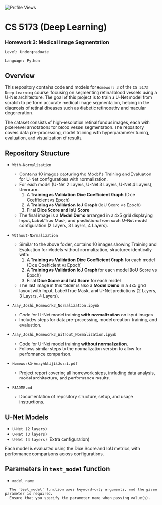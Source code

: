 
![Profile Views](https://komarev.com/ghpvc/?username=anay-a-joshi&color=green)  

# CS 5173 (Deep Learning) 
### Homework 3: Medical Image Segmentation    
```Level: Undergraduate```  
  
```Language: Python```  

## Overview
This repository contains code and models for ```Homework 3``` of the ```CS 5173``` ```Deep Learning``` course, focusing on segmenting retinal blood vessels using a U-Net architecture. The goal of this project is to train a U-Net model from scratch to perform accurate medical image segmentation, helping in the diagnosis of retinal diseases such as diabetic retinopathy and macular degeneration.

The dataset consists of high-resolution retinal fundus images, each with pixel-level annotations for blood vessel segmentation. The repository covers data pre-processing, model training with hyperparameter tuning, evaluation, and visualization of results.

## Repository Structure  
* ```With-Normalization```   
  - Contains 10 images capturing the Model's Training and Evaluation for U-Net configurations with normalization.
  - For each model (U-Net 2 Layers, U-Net 3 Layers, U-Net 4 Layers), there are:
    1. A **Training vs Validation Dice Coefficient Graph** (Dice Coefficient vs Epoch)
    2. A **Training vs Validation IoU Graph** (IoU Score vs Epoch)
    3. Final **Dice Score and IoU Score**
  - The final image is a **Model Demo** arranged in a 4x5 grid displaying Input, Label/True Mask, and predictions from each U-Net model configuration (2 Layers, 3 Layers, 4 Layers).

* ```Without-Normalization```    
  - Similar to the above folder, contains 10 images showing Training and Evaluation for Models without normalization, structured identically with:
    1. A **Training vs Validation Dice Coefficient Graph** for each model (Dice Coefficient vs Epoch)  
    2. A **Training vs Validation IoU Graph** for each model (IoU Score vs Epoch)  
    3. Final **Dice Score and IoU Score** for each model
  - The last image in this folder is also a **Model Demo** in a 4x5 grid layout with Input, Label/True Mask, and U-Net predictions (2 Layers, 3 Layers, 4 Layers).

* ```Anay_Joshi_Homework3_Normalization.ipynb```  
  - Code for U-Net model training **with normalization** on input images.
  - Includes steps for data pre-processing, model creation, training, and evaluation.

* ```Anay_Joshi_Homework3_Without_Normalization.ipynb```  
  - Code for U-Net model training **without normalization**.
  - Follows similar steps to the normalization version to allow for performance comparison.

* ```Homework3-AnayAbhijitJoshi.pdf```  
  - Project report covering all homework steps, including data analysis, model architecture, and performance results.
  
* ```README.md```  
  - Documentation of repository structure, setup, and usage instructions.

  
## U-Net Models  
* ```U-Net (2 layers)```  
* ```U-Net (3 layers)```  
* ```U-Net (4 layers)``` (Extra configuration)  

Each model is evaluated using the Dice Score and IoU metrics, with performance comparisons across configurations.


## Parameters in ``` test_model ``` function
* ```model_name```

``` 
  The 'test_model' function uses keyword-only arguments, and the given parameter is required.
  Ensure that you specify the parameter name when passing value(s).
```

